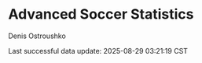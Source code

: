 # Advanced Soccer Statistics
Denis Ostroushko

<!-- gfm -->

Last successful data update: 2025-08-29 03:21:19 CST
